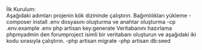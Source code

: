 İlk Kurulum:<br>
Aşağıdaki adımları projenin kök dizininde çalıştırın.
Bağımlılıkları yükleme
    -composer install
.env dosyasını oluşturma ve anahtar oluşturma
    -cp .env.example .env 
    php artisan key:generate
Veritabanını hazırlama
phpmyadmin den forumproject isimli bir veritabanı oluşturun ve aşağıdaki iki kodu sırasıyla çalıştırın.
    -php artisan migrate
    -php artisan db:seed 
